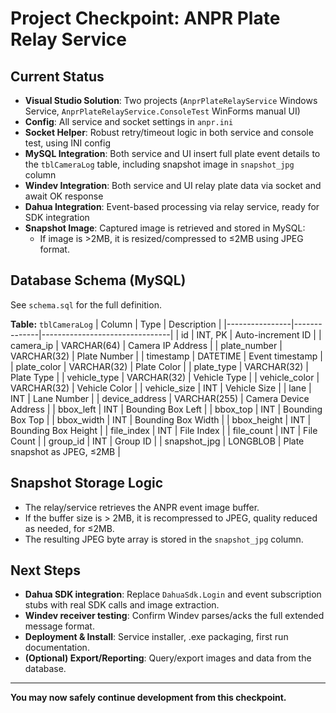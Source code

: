 # Project Checkpoint: ANPR Plate Relay Service

## Current Status

- **Visual Studio Solution**: Two projects (`AnprPlateRelayService` Windows Service, `AnprPlateRelayService.ConsoleTest` WinForms manual UI)
- **Config**: All service and socket settings in `anpr.ini`
- **Socket Helper**: Robust retry/timeout logic in both service and console test, using INI config
- **MySQL Integration**: Both service and UI insert full plate event details to the `tblCameraLog` table, including snapshot image in `snapshot_jpg` column
- **Windev Integration**: Both service and UI relay plate data via socket and await OK response
- **Dahua Integration**: Event-based processing via relay service, ready for SDK integration
- **Snapshot Image**: Captured image is retrieved and stored in MySQL:
    - If image is >2MB, it is resized/compressed to ≤2MB using JPEG format.

## Database Schema (MySQL)

See `schema.sql` for the full definition.

**Table:** `tblCameraLog`
| Column         | Type         | Description                    |
|----------------|--------------|--------------------------------|
| id             | INT, PK      | Auto-increment ID              |
| camera_ip      | VARCHAR(64)  | Camera IP Address              |
| plate_number   | VARCHAR(32)  | Plate Number                   |
| timestamp      | DATETIME     | Event timestamp                |
| plate_color    | VARCHAR(32)  | Plate Color                    |
| plate_type     | VARCHAR(32)  | Plate Type                     |
| vehicle_type   | VARCHAR(32)  | Vehicle Type                   |
| vehicle_color  | VARCHAR(32)  | Vehicle Color                  |
| vehicle_size   | INT          | Vehicle Size                   |
| lane           | INT          | Lane Number                    |
| device_address | VARCHAR(255) | Camera Device Address          |
| bbox_left      | INT          | Bounding Box Left              |
| bbox_top       | INT          | Bounding Box Top               |
| bbox_width     | INT          | Bounding Box Width             |
| bbox_height    | INT          | Bounding Box Height            |
| file_index     | INT          | File Index                     |
| file_count     | INT          | File Count                     |
| group_id       | INT          | Group ID                       |
| snapshot_jpg   | LONGBLOB     | Plate snapshot as JPEG, ≤2MB   |

## Snapshot Storage Logic

- The relay/service retrieves the ANPR event image buffer.
- If the buffer size is > 2MB, it is recompressed to JPEG, quality reduced as needed, for ≤2MB.
- The resulting JPEG byte array is stored in the `snapshot_jpg` column.

## Next Steps

- **Dahua SDK integration**: Replace `DahuaSdk.Login` and event subscription stubs with real SDK calls and image extraction.
- **Windev receiver testing**: Confirm Windev parses/acks the full extended message format.
- **Deployment & Install**: Service installer, .exe packaging, first run documentation.
- **(Optional) Export/Reporting**: Query/export images and data from the database.

---

**You may now safely continue development from this checkpoint.**